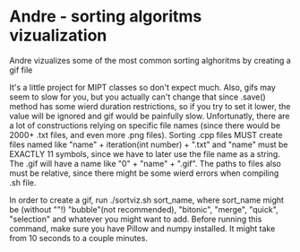 # Andre - sorting algoritms vizualization
Andre vizualizes some of the most common sorting alghoritms by creating a gif file

It's a little project for MIPT classes so don't expect much.
Also, gifs may seem to slow for you, but you actually can't change that since .save() method has some wierd duration restrictions, so if you try to set it lower, the value will be ignored and gif would be painfully slow. Unfortunatly, there are a lot of constructions relying on specific file names (since there would be 2000+ .txt files, and even more .png files). Sorting .cpp files MUST create files named like "name" + iteration(int number) + ".txt" and "name" must be EXACTLY 11 symbols, since we have to later use the file name as a string. The .gif will have a name like "0" + "name" + ".gif". The paths to files also must be relative, since there might be some wierd errors when compiling .sh file.

In order to create a gif, run ./sortviz.sh sort_name, where sort_name might be (without ""!) "bubble"(not recommended), "bitonic", "merge", "quick", "selection" and whatever you might want to add. Before running this command, make sure you have Pillow and numpy installed. It might take from 10 seconds to a couple minutes.
